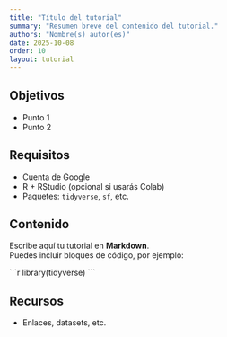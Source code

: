 ```yaml
---
title: "Título del tutorial"
summary: "Resumen breve del contenido del tutorial."
authors: "Nombre(s) autor(es)"
date: 2025-10-08
order: 10
layout: tutorial
---
```


## Objetivos
- Punto 1
- Punto 2

## Requisitos
- Cuenta de Google
- R + RStudio (opcional si usarás Colab)
- Paquetes: `tidyverse`, `sf`, etc.

## Contenido
Escribe aquí tu tutorial en **Markdown**.  
Puedes incluir bloques de código, por ejemplo:

\`\`\`r
library(tidyverse)
\`\`\`

## Recursos
- Enlaces, datasets, etc.
